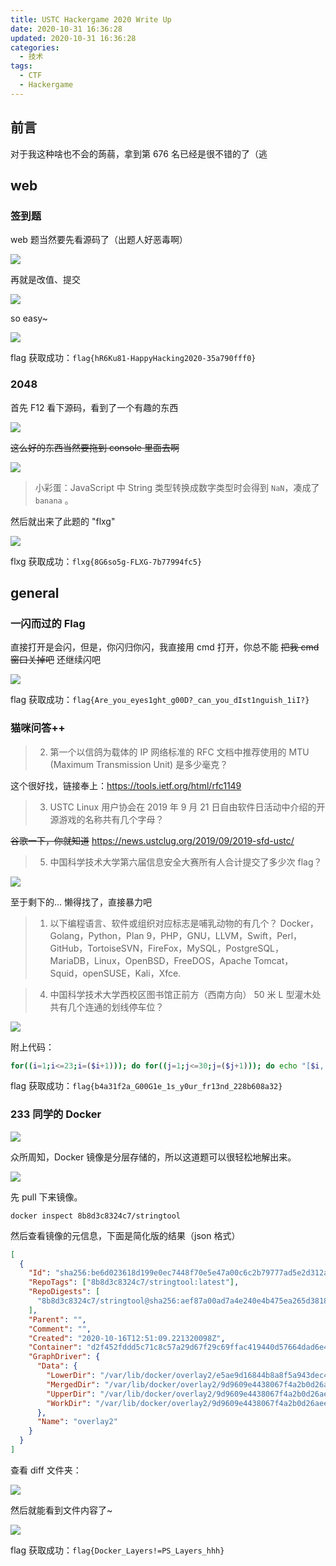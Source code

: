```yaml
---
title: USTC Hackergame 2020 Write Up
date: 2020-10-31 16:36:28
updated: 2020-10-31 16:36:28
categories:
  - 技术
tags:
  - CTF
  - Hackergame
---
```


## 前言

对于我这种啥也不会的蒟蒻，拿到第 676 名已经是很不错的了（逃

<!-- more -->

## web

### 签到题

web 题当然要先看源码了（出题人好恶毒啊）

![](https://vip1.loli.io/2020/11/25/FqvWiXe4DIzLnr3.png)

再就是改值、提交

![](https://vip1.loli.io/2020/11/25/dnqM5sTKEQlIC9w.png)

so easy~

![](https://vip2.loli.io/2020/11/25/8kSKomN217XJUEY.png)

flag 获取成功：`flag{hR6Ku81-HappyHacking2020-35a790fff0}`

### 2048

首先 F12 看下源码，看到了一个有趣的东西

![](https://vip2.loli.io/2020/11/25/dJXolhVqNvwSPjs.png)

~~这么好的东西当然要拖到 console 里面去啊~~

![](https://vip2.loli.io/2020/11/25/bsvZc4H8D2JWBAz.png)

> 小彩蛋：JavaScript 中 String 类型转换成数字类型时会得到 `NaN`，凑成了 `banana` 。

然后就出来了此题的 "flxg"

![](https://vip1.loli.io/2020/11/25/Nf5gw3cM8opAQ9U.png)

flxg 获取成功：`flxg{8G6so5g-FLXG-7b77994fc5}`

## general

### 一闪而过的 Flag

直接打开是会闪，但是，你闪归你闪，我直接用 cmd 打开，你总不能 ~~把我 cmd 窗口关掉吧~~ 还继续闪吧

![](https://vip2.loli.io/2020/11/25/KavlGwSQoVqi4PZ.png)

flag 获取成功：`flag{Are_you_eyes1ght_g00D?_can_you_dIst1nguish_1iI?}`

### 猫咪问答++

> 2. 第一个以信鸽为载体的 IP 网络标准的 RFC 文档中推荐使用的 MTU (Maximum Transmission Unit) 是多少毫克？

这个很好找，链接奉上：<https://tools.ietf.org/html/rfc1149>

> 3. USTC Linux 用户协会在 2019 年 9 月 21 日自由软件日活动中介绍的开源游戏的名称共有几个字母？

~~谷歌一下，你就知道~~ <https://news.ustclug.org/2019/09/2019-sfd-ustc/>

> 5. 中国科学技术大学第六届信息安全大赛所有人合计提交了多少次 flag？

![](https://vip2.loli.io/2020/11/25/t3di51gVr2R7yvS.png)

至于剩下的... 懒得找了，直接暴力吧

> 1. 以下编程语言、软件或组织对应标志是哺乳动物的有几个？
>    Docker，Golang，Python，Plan 9，PHP，GNU，LLVM，Swift，Perl，GitHub，TortoiseSVN，FireFox，MySQL，PostgreSQL，MariaDB，Linux，OpenBSD，FreeDOS，Apache Tomcat，Squid，openSUSE，Kali，Xfce.

> 4. 中国科学技术大学西校区图书馆正前方（西南方向） 50 米 L 型灌木处共有几个连通的划线停车位？

![](https://vip2.loli.io/2020/11/25/7YmcOir9tS5xZ28.png)

附上代码：

```bash
for((i=1;i<=23;i=($i+1))); do for((j=1;j<=30;j=($j+1))); do echo "[$i, $j] $(curl -s 'http://202.38.93.111:10001/' --data "q1=$i&q2=256&q3=9&q4=$j&q5=17098" -H "Cookie: PHPSESSID=******; session=******" | grep 'flag.*')" ; done ; done
```

flag 获取成功：`flag{b4a31f2a_G00G1e_1s_y0ur_fr13nd_228b608a32}`

### 233 同学的 Docker

![](https://vip2.loli.io/2020/11/25/pP5dvYI8Tz49QLB.png)

众所周知，Docker 镜像是分层存储的，所以这道题可以很轻松地解出来。

![](https://vip2.loli.io/2020/11/25/im2bTZqAMNJPf5d.png)

先 pull 下来镜像。

```shell
docker inspect 8b8d3c8324c7/stringtool
```

然后查看镜像的元信息，下面是简化版的结果（json 格式）

```json
[
  {
    "Id": "sha256:be6d023618d199e0ec7448f70e5e47a00c6c2b79777ad5e2d312a6f74d6ad56b",
    "RepoTags": ["8b8d3c8324c7/stringtool:latest"],
    "RepoDigests": [
      "8b8d3c8324c7/stringtool@sha256:aef87a00ad7a4e240e4b475ea265d3818c694034c26ec227d8d4f445f3d93152"
    ],
    "Parent": "",
    "Comment": "",
    "Created": "2020-10-16T12:51:09.221320098Z",
    "Container": "d2f452fddd5c71c8c57a29d67f29c69ffac419440d57664dad6e4ba1f0eff8a1",
    "GraphDriver": {
      "Data": {
        "LowerDir": "/var/lib/docker/overlay2/e5ae9d16844b8a8f5a943dec4172e04f6cdd283af181e1d17315c6b4df883eb1/diff:/var/lib/docker/overlay2/e394091d4d369e4b39d51389ada0156f8df91164e7928ca705321012b3164171/diff:/var/lib/docker/overlay2/de25217d9ac38b566f5e21050325fc0b712b81eb76d8bf949535efe4048150dc/diff:/var/lib/docker/overlay2/44b1b520904edb80dde2e1cfd0bb4e8cc272bcdb3abfbecb9f7c58c66fda461f/diff:/var/lib/docker/overlay2/77e74c48f3d794c594fcbbaafb1de3de084d5680c7361eb3c694cd74bb5ba7d2/diff:/var/lib/docker/overlay2/e2f50b5ba8b187a859f175daf953b5f1244ca210e65fc281cebbb490c1736090/diff:/var/lib/docker/overlay2/c49ab73078dbf960574fba1cb22cbfa6cb80300213ef9ce0e8541204181b2ea6/diff:/var/lib/docker/overlay2/cdca87b3621cb3bafbb198f6b90aa229e225eec78f0a58b0b17415bc0c252c3c/diff:/var/lib/docker/overlay2/c75c733f9469403b6677b86de747b78eee86b342e4b8cb67301b62bc37148f0d/diff:/var/lib/docker/overlay2/6c5b7e0fcab90d5b9e95987fa4901fdaca167e20078efc15255025edaa3bffe5/diff:/var/lib/docker/overlay2/15ec67c13cb10d0efe49ffa8038af1e4e15ee4ace3d0e3cbb3b35373438162ee/diff:/var/lib/docker/overlay2/63919ff473de17fc4a04bebe8e3163ac9a6615e860c8d154c58b40e83cae3008/diff:/var/lib/docker/overlay2/301804bb5ea02f0be82935af0838aae81fb796470e35ca799c010ee551c63901/diff:/var/lib/docker/overlay2/837182ab20cd4356c084efceb23eaf81921b199deeb4260a3bb8bd3690bdf248/diff:/var/lib/docker/overlay2/83f0cdea53e8d31281de36413a4d5e5ba9aef2fce54733ab8686bdc04a0c7736/diff:/var/lib/docker/overlay2/fad7f08992db8ca5ee5d731ccc21ac6746107798714b453e6fb21f23f0de8ed6/diff:/var/lib/docker/overlay2/2742f86c6ff24a479ff553458418cee16e1d90c3ba6e51f28599fcd2143108c0/diff:/var/lib/docker/overlay2/f0ea5cad64532fdff5edaaad4880132a8811bbd04019a2b216710dfda4bb829b/diff:/var/lib/docker/overlay2/af49c2f259440c1d94b6843258a68201bb3a37b6ec0e20b7e1dc6773de29e5eb/diff:/var/lib/docker/overlay2/9d6591c82c88ba3d461cf4d20c03e2a4b064454e3bbe9718b26e97eaf1fa703b/diff:/var/lib/docker/overlay2/eb71979f0abedbf4854bd95a364726dd7dc21b779512dad582bdefe87b24efb3/diff:/var/lib/docker/overlay2/b14870a3b3e75ac73506b96ad8de3ac918b6d1dbb8cb702e56b1d879910ee8d7/diff",
        "MergedDir": "/var/lib/docker/overlay2/9d9609e4438067f4a2b0d26aeefab51a6e0abb58262e571b5fe2558955f271b7/merged",
        "UpperDir": "/var/lib/docker/overlay2/9d9609e4438067f4a2b0d26aeefab51a6e0abb58262e571b5fe2558955f271b7/diff",
        "WorkDir": "/var/lib/docker/overlay2/9d9609e4438067f4a2b0d26aeefab51a6e0abb58262e571b5fe2558955f271b7/work"
      },
      "Name": "overlay2"
    }
  }
]
```

查看 diff 文件夹：

![](https://vip2.loli.io/2020/11/25/IxlmEhSfRUPKy6G.png)

然后就能看到文件内容了~

![](https://vip2.loli.io/2020/11/25/eLq2mSpCi68wVZQ.png)

flag 获取成功：`flag{Docker_Layers!=PS_Layers_hhh}`
